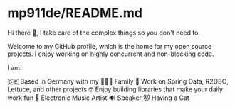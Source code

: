 #  mp911de/README.md
Hi there 👋, I take care of the complex things so you don't need to.

Welcome to my GitHub profile, which is the home for my open source projects. I enjoy working on highly concurrent and non-blocking code.

I am:

🇩🇪 Based in Germany with my 👨‍👩‍👦 Family
👔 Work on Spring Data, R2DBC, Lettuce, and other projects
🤓 Enjoy building libraries that make your daily work fun
🎵 Electronic Music Artist
🔊 Speaker
😻 Having a Cat
